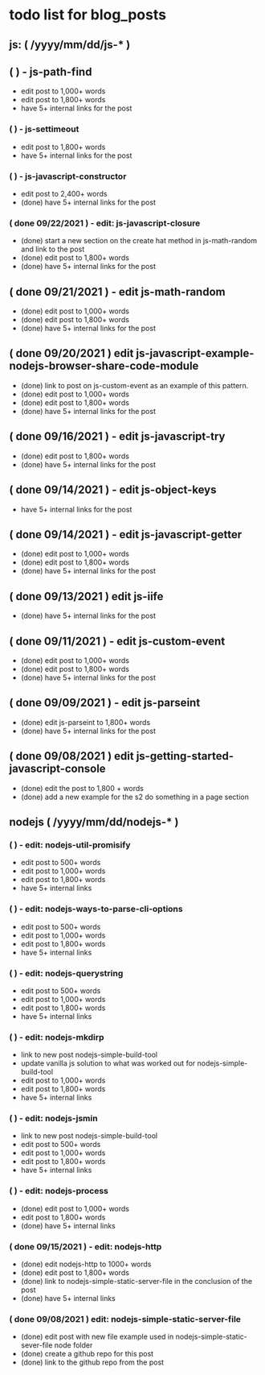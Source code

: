 # todo list for blog_posts

<!--###### ########## ########## #######-->
## js: ( /yyyy/mm/dd/js-* )
<!--###### ########## ########## #######-->



## ( ) - js-path-find
* edit post to 1,000+ words
* edit post to 1,800+ words
* have 5+ internal links for the post

### (   ) - js-settimeout
* edit post to 1,800+ words
* have 5+ internal links for the post

### (   ) - js-javascript-constructor
* edit post to 2,400+ words
* (done) have 5+ internal links for the post

### ( done 09/22/2021 ) - edit: js-javascript-closure
* (done) start a new section on the create hat method in js-math-random and link to the post
* (done) edit post to 1,800+ words
* (done) have 5+ internal links for the post

## ( done 09/21/2021 ) - edit js-math-random
* (done) edit post to 1,000+ words
* (done) edit post to 1,800+ words
* (done) have 5+ internal links for the post

## ( done 09/20/2021 ) edit js-javascript-example-nodejs-browser-share-code-module
* (done) link to post on js-custom-event as an example of this pattern.
* (done) edit post to 1,000+ words
* (done) edit post to 1,800+ words
* (done) have 5+ internal links for the post

## ( done 09/16/2021 ) - edit js-javascript-try
* (done) edit post to 1,800+ words
* (done) have 5+ internal links for the post

## ( done 09/14/2021 ) - edit js-object-keys
* have 5+ internal links for the post

## ( done 09/14/2021 ) - edit js-javascript-getter
* (done) edit post to 1,000+ words
* (done) edit post to 1,800+ words
* (done) have 5+ internal links for the post

## ( done 09/13/2021 ) edit js-iife
* (done) have 5+ internal links for the post

## ( done 09/11/2021 ) - edit js-custom-event
* (done) edit post to 1,000+ words
* (done) edit post to 1,800+ words
* (done) have 5+ internal links for the post

## ( done 09/09/2021 ) - edit js-parseint
* (done) edit js-parseint to 1,800+ words
* (done) have 5+ internal links for the post

## ( done 09/08/2021 ) edit js-getting-started-javascript-console
* (done) edit the post to 1,800 + words
* (done) add a new example for the s2 do something in a page section

<!--###### ########## ########## #######-->
## nodejs ( /yyyy/mm/dd/nodejs-* )
<!--###### ########## ########## #######-->

### (   ) - edit: nodejs-util-promisify
* edit post to 500+ words
* edit post to 1,000+ words
* edit post to 1,800+ words
* have 5+ internal links

### (   ) - edit: nodejs-ways-to-parse-cli-options
* edit post to 500+ words
* edit post to 1,000+ words
* edit post to 1,800+ words
* have 5+ internal links

### (   ) - edit: nodejs-querystring
* edit post to 500+ words
* edit post to 1,000+ words
* edit post to 1,800+ words
* have 5+ internal links

### (   ) - edit: nodejs-mkdirp
* link to new post nodejs-simple-build-tool
* update vanilla js solution to what was worked out for nodejs-simple-build-tool
* edit post to 1,000+ words
* edit post to 1,800+ words
* have 5+ internal links

### (   ) - edit: nodejs-jsmin
* link to new post nodejs-simple-build-tool
* edit post to 500+ words
* edit post to 1,000+ words
* edit post to 1,800+ words
* have 5+ internal links

### (   ) - edit: nodejs-process
* (done) edit post to 1,000+ words
* edit post to 1,800+ words
* (done) have 5+ internal links

### ( done 09/15/2021 ) - edit: nodejs-http
* (done) edit nodejs-http to 1000+ words
* (done) edit post to 1,800+ words
* (done) link to nodejs-simple-static-server-file in the conclusion of the post
* (done) have 5+ internal links

### ( done 09/08/2021 ) edit: nodejs-simple-static-server-file
* (done) edit post with new file example used in nodejs-simple-static-sever-file node folder
* (done) create a github repo for this post
* (done) link to the github repo from the post

